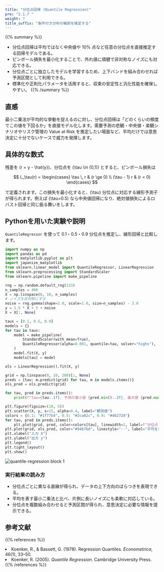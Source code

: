 ```yaml
---
title: "分位点回帰 (Quantile Regression)"
pre: "2.1.7 "
weight: 7
title_suffix: "条件付き分布の輪郭を推定する"
---
```


{{% summary %}}
- 分位点回帰は平均ではなく中央値や 10% 点など任意の分位点を直接推定する回帰モデルである。
- ピンボール損失を最小化することで、外れ値に頑健で非対称なノイズにも対応できる。
- 分位点ごとに独立したモデルを学習するため、上下バンドを組み合わせれば予測区間として利用できる。
- 標準化や正則化パラメータを活用すると、収束の安定性と汎化性能を確保しやすい。
{{% /summary %}}

## 直感
最小二乗法が平均的な挙動を捉えるのに対し、分位点回帰は「どのくらいの頻度でこの値を下回るか」を直接モデル化します。需要予測の悲観・中央値・楽観シナリオやリスク管理の Value at Risk を推定したい場面など、平均だけでは意思決定に十分でないケースで威力を発揮します。

## 具体的な数式
残差を \(r = y - \hat{y}\)、分位点を \(\tau \in (0,1)\) とすると、ピンボール損失は

$$
L_\tau(r) =
\begin{cases}
\tau \, r & (r \ge 0) \\
(\tau - 1) r & (r < 0)
\end{cases}
$$

で定義されます。この損失を最小化すると、\(\tau\) 分位点に対応する線形予測子が得られます。例えば \(\tau=0.5\) なら中央値回帰になり、絶対値損失によるロバスト回帰と同じ振る舞いをします。

## Pythonを用いた実験や説明
`QuantileRegressor` を使って 0.1・0.5・0.9 分位点を推定し、線形回帰と比較します。

```python
import numpy as np
import pandas as pd
import matplotlib.pyplot as plt
import japanize_matplotlib
from sklearn.linear_model import QuantileRegressor, LinearRegression
from sklearn.preprocessing import StandardScaler
from sklearn.pipeline import make_pipeline

rng = np.random.default_rng(123)
n_samples = 400
X = np.linspace(0, 10, n_samples)
# ノイズを非対称にする
noise = rng.gamma(shape=2.0, scale=1.0, size=n_samples) - 2.0
y = 1.5 * X + 5 + noise
X = X[:, None]

taus = [0.1, 0.5, 0.9]
models = {}
for tau in taus:
    model = make_pipeline(
        StandardScaler(with_mean=True),
        QuantileRegressor(alpha=0.001, quantile=tau, solver="highs"),
    )
    model.fit(X, y)
    models[tau] = model

ols = LinearRegression().fit(X, y)

grid = np.linspace(0, 10, 200)[:, None]
preds = {tau: m.predict(grid) for tau, m in models.items()}
ols_pred = ols.predict(grid)

for tau, pred in preds.items():
    print(f"tau={tau:.1f}, 予測の最小値 {pred.min():.2f}, 最大値 {pred.max():.2f}")

plt.figure(figsize=(10, 5))
plt.scatter(X, y, s=15, alpha=0.4, label="観測値")
colors = {0.1: "#1f77b4", 0.5: "#2ca02c", 0.9: "#d62728"}
for tau, pred in preds.items():
    plt.plot(grid, pred, color=colors[tau], linewidth=2, label=f"分位点 τ={tau}")
plt.plot(grid, ols_pred, color="#9467bd", linestyle="--", label="平均を表す OLS")
plt.xlabel("入力 X")
plt.ylabel("出力 y")
plt.legend()
plt.tight_layout()
plt.show()
```

![quantile-regression block 1](/images/basic/regression/quantile-regression_block01_ja.png)

### 実行結果の読み方
- 分位点ごとに異なる直線が得られ、データの上下方向のばらつきを表現できる。
- 平均を表す最小二乗法と比べ、片側に長いノイズにも柔軟に対応している。
- 分位点を複数組み合わせると予測区間が得られ、意思決定に必要な情報を提示できる。

## 参考文献
{{% references %}}
<li>Koenker, R., &amp; Bassett, G. (1978). Regression Quantiles. <i>Econometrica</i>, 46(1), 33–50.</li>
<li>Koenker, R. (2005). <i>Quantile Regression</i>. Cambridge University Press.</li>
{{% /references %}}
